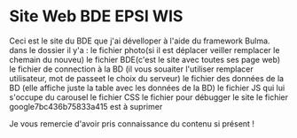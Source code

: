 ﻿# Site Web BDE EPSI WIS
 Ceci est le site du BDE que j'ai dévelloper à l'aide du framework Bulma.
 dans le dossier il y'a :
 le fichier photo(si il est déplacer veiller remplacer le chemain du nouveu)
 le fichier BDE(c'est le site avec toutes ses page web)
 le fichier de connection à la BD (il vous souaiter l'utiliser remplacer utilisateur, mot de passeet le choix du serveur)
 le fichier des données de la BD (elle affiche juste la table avec les données de la BD)
 le fichier JS qui lui s'occupe du carousel
 le fichier CSS
 le fichier pour débugger le site
 le fichier google7bc436b75833a415 est à suprimer

Je vous remercie d'avoir pris connaissance du contenu si présent !

 
